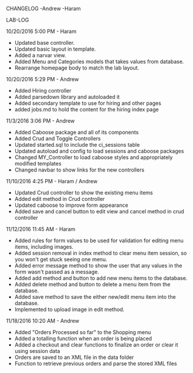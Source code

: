 CHANGELOG
-Andrew
-Haram

LAB-LOG

10/20/2016 5:00 PM - Haram
- Updated base controller.
- Updated basic layout in template.
- Added a narvar view.
- Added Menu and Categories models that takes values from database.
- Rearrange homepage body to match the lab layout.

10/20/2016 5:29 PM - Andrew
- Added Hiring controller
- Added parsedown library and autoloaded it
- Added secondary template to use for hiring and other pages
- added jobs.md to hold the content for the hiring index page

11/3/2016 3:06 PM - Andrew
- Added Caboose package and all of its components
- Added Crud and Toggle Controllers
- Updated started.sql to include the ci_sessions table
- Updated autoload and config to load sessions and caboose packages
- Changed MY_Controller to load caboose styles and appropriately modified templates
- Changed navbar to show links for the new controllers

11/10/2016 4:25 PM - Haram / Andrew
- Updated Crud controller to show the existing menu items
- Added edit method in Crud controller
- Updated caboose to improve form appearance
- Added save and cancel button to edit view and cancel method in crud controller

11/12/2016 11:45 AM - Haram
- Added rules for form values to be used for validation for editing menu items, including images.
- Added session removal in index method to clear menu item session, so you won't get stuck seeing one menu.
- Added error message method to show the user that any values in the form wasn't passed as a message.
- Added add method and button to add new menu items to the database.
- Added delete method and button to delete a menu item from the database.
- Added save method to save the either new/edit menu item into the database.
- Implemented to upload image in edit method.

11/18/2016 10:20 AM - Andrew
- Added "Orders Processed so far" to the Shopping menu
- Added a totalling function when an order is being placed
- Added a checkout and clear functions to finalize an order or clear it using session data
- Orders are saved to an XML file in the data folder
- Function to retrieve previous orders and parse the stored XML files